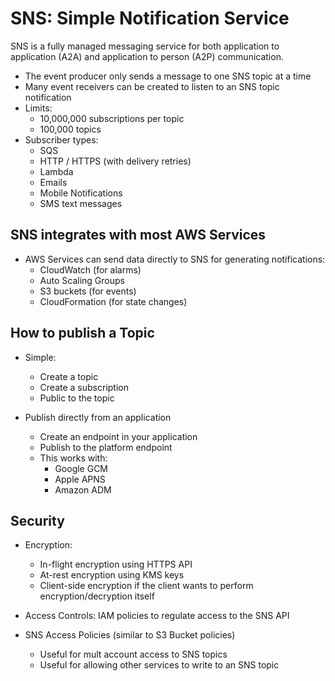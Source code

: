 # SNS: Simple Notification Service

SNS is a fully managed messaging service for both application to application (A2A) and application to person (A2P) communication.

- The event producer only sends a message to one SNS topic at a time
- Many event receivers can be created to listen to an SNS topic notification
- Limits:
    - 10,000,000 subscriptions per topic
    - 100,000 topics
- Subscriber types:
    - SQS
    - HTTP / HTTPS (with delivery retries)
    - Lambda
    - Emails
    - Mobile Notifications
    - SMS text messages

## SNS integrates with most AWS Services
- AWS Services can send data directly to SNS for generating notifications:
    - CloudWatch (for alarms)
    - Auto Scaling Groups
    - S3 buckets (for events)
    - CloudFormation (for state changes)

## How to publish a Topic
- Simple:
    - Create a topic
    - Create a subscription
    - Public to the topic

- Publish directly from an application
    - Create an endpoint in your application
    - Publish to the platform endpoint
    - This works with:
        - Google GCM
        - Apple APNS
        - Amazon ADM

## Security
- Encryption:
    - In-flight encryption using HTTPS API
    - At-rest encryption using KMS keys
    - Client-side encryption if the client wants to perform encryption/decryption itself

- Access Controls: IAM policies to regulate access to the SNS API

- SNS Access Policies (similar to S3 Bucket policies)
    - Useful for mult account access to SNS topics
    - Useful for allowing other services to write to an SNS topic

